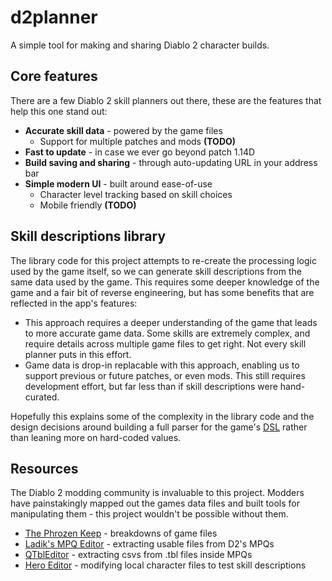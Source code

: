 # d2planner
A simple tool for making and sharing Diablo 2 character builds.

## Core features
There are a few Diablo 2 skill planners out there, these are the features that help this one stand out:
* **Accurate skill data** - powered by the game files
  * Support for multiple patches and mods **(TODO)**
* **Fast to update** - in case we ever go beyond patch 1.14D
* **Build saving and sharing** - through auto-updating URL in your address bar
* **Simple modern UI** - built around ease-of-use
  * Character level tracking based on skill choices
  * Mobile friendly **(TODO)**

## Skill descriptions library
The library code for this project attempts to re-create the processing logic used by the game itself, so we can generate skill descriptions from the same data used by the game. This requires some deeper knowledge of the game and a fair bit of reverse engineering, but has some benefits that are reflected in the app's features:
* This approach requires a deeper understanding of the game that leads to more accurate game data. Some skills are extremely complex, and require details across multiple game files to get right. Not every skill planner puts in this effort.
* Game data is drop-in replacable with this approach, enabling us to support previous or future patches, or even mods. This still requires development effort, but far less than if skill descriptions were hand-curated.

Hopefully this explains some of the complexity in the library code and the design decisions around building a full parser for the game's [DSL](https://en.wikipedia.org/wiki/Domain-specific_language) rather than leaning more on hard-coded values.

## Resources
The Diablo 2 modding community is invaluable to this project. Modders have painstakingly mapped out the games data files and built tools for manipulating them - this project wouldn't be possible without them.
* [The Phrozen Keep](https://d2mods.info/forum/viewtopic.php?t=34455) - breakdowns of game files
* [Ladik's MPQ Editor](https://www.hiveworkshop.com/threads/ladiks-mpq-editor.249562/) - extracting usable files from D2's MPQs
* [QTblEditor](https://github.com/kambala-decapitator/QTblEditor) - extracting csvs from .tbl files inside MPQs
* [Hero Editor](https://www.moddb.com/games/diablo-2-lod/downloads/hero-editor-v-104) - modifying local character files to test skill descriptions

